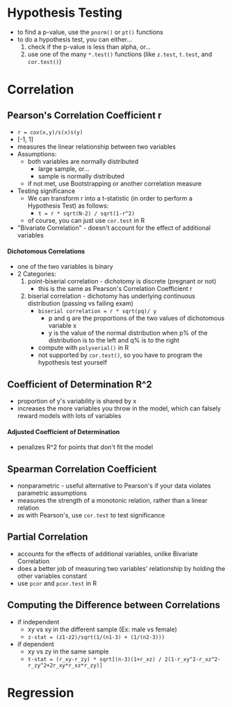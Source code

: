 # Hypothesis Testing
* to find a p-value, use the `pnorm()` or `pt()` functions
* to do a hypothesis test, you can either...
	1. check if the p-value is less than alpha, or...
	2. use one of the many `*.test()` functions (like `z.test`, `t.test`, and `cor.test()`)


# Correlation
## Pearson's Correlation Coefficient r
* `r = cov(x,y)/s(x)s(y)`
* [-1, 1]
* measures the linear relationship between two variables
* Assumptions:
	* both variables are normally distributed
		* large sample, or...
		* sample is normally distributed
	* if not met, use Bootstrapping or another correlation measure
* Testing significance
	* We can transform r into a t-statistic (in order to perform a Hypothesis Test) as follows:
		* `t = r * sqrt(N-2) / sqrt(1-r^2)`
	* of course, you can just use `cor.test` in R
* "Bivariate Correlation" - doesn't account for the effect of additional variables

#### Dichotomous Correlations
* one of the two variables is binary
* 2 Categories:
	1. point-biserial correlation - dichotomy is discrete (pregnant or not)
		* this is the same as Pearson's Correlation Coefficient r
	2. biserial correlation - dichotomy has underlying continuous distribution (passing vs failing exam)
		* `biserial correlation = r * sqrt(pq)/ y`
			* p and q are the proportions of the two values of dichotomous variable x
			* y is the value of the normal distribution when p% of the distribution is to the left and q% is to the right
		* compute with `polyserial()` in R
		* not supported by `cor.test()`, so you have to program the hypothesis test yourself


## Coefficient of Determination R^2
* proportion of y's variability is shared by x
* increases the more variables you throw in the model, which can falsely reward models with lots of variables

#### Adjusted Coefficient of Determination
* penalizes R^2 for points that don't fit the model

## Spearman Correlation Coefficient
* nonparametric - useful alternative to Pearson's if your data violates parametric assumptions
* measures the strength of a monotonic relation, rather than a linear relation
* as with Pearson's, use `cor.test` to test significance

## Partial Correlation
* accounts for the effects of additional variables, unlike Bivariate Correlation
* does a better job of measuring two variables' relationship by holding the other variables constant
* use `pcor` and `pcor.test` in R

## Computing the Difference between Correlations
* if independent
	* xy vs xy in the different sample (Ex: male vs female)
	* `z-stat = (z1-z2)/sqrt(1/(n1-3) + (1/(n2-3)))`
* if dependent
	* xy vs zy in the same sample
	* `t-stat = (r_xy-r_zy) * sqrt[(n-3)(1+r_xz) / 2(1-r_xy^2-r_xz^2-r_zy^2+2r_xy*r_xz*r_zy)]`


# Regression
